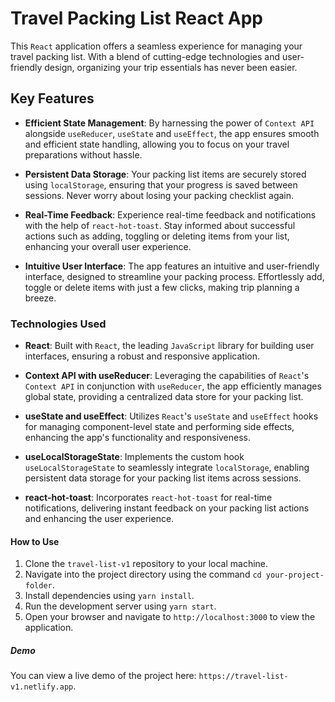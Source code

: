 # Travel Packing List React App

This `React` application offers a seamless experience for managing your travel packing list. With a blend of cutting-edge technologies and user-friendly design, organizing your trip essentials has never been easier.

## Key Features

- **Efficient State Management**: By harnessing the power of `Context API` alongside `useReducer`, `useState` and `useEffect`, the app ensures smooth and efficient state handling, allowing you to focus on your travel preparations without hassle.

- **Persistent Data Storage**: Your packing list items are securely stored using `localStorage`, ensuring that your progress is saved between sessions. Never worry about losing your packing checklist again.

- **Real-Time Feedback**: Experience real-time feedback and notifications with the help of `react-hot-toast`. Stay informed about successful actions such as adding, toggling or deleting items from your list, enhancing your overall user experience.

- **Intuitive User Interface**: The app features an intuitive and user-friendly interface, designed to streamline your packing process. Effortlessly add, toggle or delete items with just a few clicks, making trip planning a breeze.

### Technologies Used

- **React**: Built with `React`, the leading `JavaScript` library for building user interfaces, ensuring a robust and responsive application.

- **Context API with useReducer**: Leveraging the capabilities of `React`'s `Context API` in conjunction with `useReducer`, the app efficiently manages global state, providing a centralized data store for your packing list.

- **useState and useEffect**: Utilizes `React`'s `useState` and `useEffect` hooks for managing component-level state and performing side effects, enhancing the app's functionality and responsiveness.

- **useLocalStorageState**: Implements the custom hook `useLocalStorageState` to seamlessly integrate `localStorage`, enabling persistent data storage for your packing list items across sessions.

- **react-hot-toast**: Incorporates `react-hot-toast` for real-time notifications, delivering instant feedback on your packing list actions and enhancing the user experience.

#### How to Use

1. Clone the `travel-list-v1` repository to your local machine.
2. Navigate into the project directory using the command `cd your-project-folder`.
3. Install dependencies using `yarn install`.
4. Run the development server using `yarn start`.
5. Open your browser and navigate to `http://localhost:3000` to view the application.

##### Demo

You can view a live demo of the project here: `https://travel-list-v1.netlify.app`.
